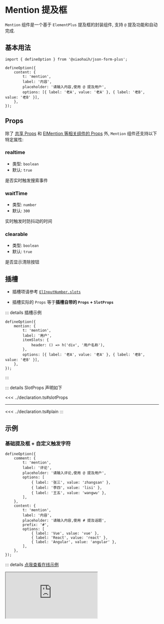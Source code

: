 # Mention 提及框

`Mention` 组件是一个基于 `ElementPlus` 提及框的封装组件, 支持 `@` 提及功能和自动完成.

## 基本用法

```tsx
import { defineOption } from '@xiaohaih/json-form-plus';

defineOption({
    content: {
        t: 'mention',
        label: '内容',
        placeholder: '请输入内容,使用 @ 提及用户',
        options: [{ label: '老A', value: '老A' }, { label: '老B', value: '老B' }],
    },
});
```

## Props

除了 [共享 Props](../shares/share-props.md) 和 [ElMention 等相关组件的 Props](https://element-plus.org/zh-CN/component/mention.html#%E5%B1%9E%E6%80%A7) 外, `Mention` 组件还支持以下特定属性:

### realtime

- 类型: `boolean`
- 默认: `true`

是否实时触发搜索事件

### waitTime

- 类型: `number`
- 默认: `300`

实时触发时防抖动的时间

### clearable

- 类型: `boolean`
- 默认: `true`

是否显示清除按钮

## 插槽

- 插槽项请参考 [`ElInputNumber.slots`](https://element-plus.org/zh-CN/component/mention.html#slots)

- 插槽实际的 `Props` 等于**插槽自带的 `Props` + `SlotProps`**

::: details 插槽示例

```tsx
defineOption({
    mention: {
        t: 'mention',
        label: '用户',
        itemSlots: {
            header: () => h('div', '用户名称'),
        },
        options: [{ label: '老A', value: '老A' }, { label: '老B', value: '老B' }],
    },
});
```

:::

::: details SlotProps 声明如下

<<< ../declaration.ts#slotProps

---

<<< ../declaration.ts#plain
:::

## 示例

<script setup>
import Iframe from '../../vue-components/iframe.vue';
</script>

### 基础提及框 + 自定义触发字符

```tsx
defineOption({
    comment: {
        t: 'mention',
        label: '评论',
        placeholder: '请输入评论,使用 @ 提及用户',
        options: [
            { label: '张三', value: 'zhangsan' },
            { label: '李四', value: 'lisi' },
            { label: '王五', value: 'wangwu' },
        ],
    },
    content: {
        t: 'mention',
        label: '内容',
        placeholder: '请输入内容,使用 # 提及话题',
        prefix: '#',
        options: [
            { label: 'Vue', value: 'vue' },
            { label: 'React', value: 'react' },
            { label: 'Angular', value: 'angular' },
        ],
    },
});
```

::: details [点我查看在线示例](https://code.juejin.cn/pen/7544991454897438771)

<Iframe src="https://code.juejin.cn/pen/7544991454897438771" />
:::

### 远程搜索

```tsx
defineOption({
    message: {
        t: 'mention',
        label: '消息',
        placeholder: '请输入消息,使用 @ 搜索用户',
        async getOptions(callback, query) {
            const users = await searchUsers();
            callback(users);
        },
    },
});
```

::: details [点我查看在线示例](https://code.juejin.cn/pen/7545000667035729959)

<Iframe src="https://code.juejin.cn/pen/7545000667035729959" />
:::

## 注意事项

1. 支持 `ElFormItem` 组件所有的 `Props`
2. 支持 `ElMention` 组件所有的 `Props`

::: info tips: 当 `ElFormItem` 组件与 `Mention` 组件的 `Props` 冲突时

- 可通过 `formItemProps` 将属性传递给 `ElFormItem`

- 可通过 `staticProps` 将属性传递给 `Mention`

:::
